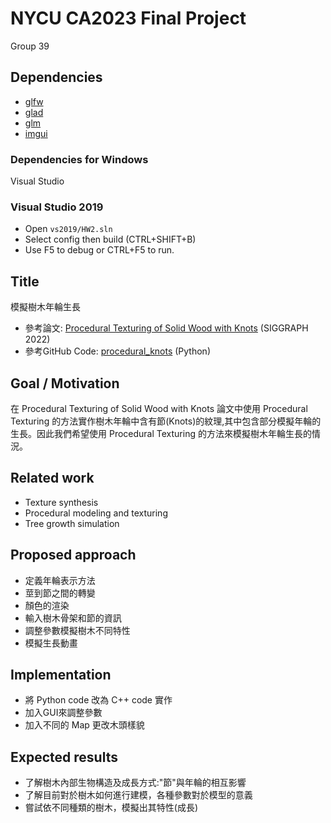 # NYCU CA2023 Final Project
Group 39

## Dependencies

- [glfw](https://github.com/glfw/glfw)
- [glad](https://github.com/Dav1dde/glad)
- [glm](https://github.com/g-truc/glm)
- [imgui](https://github.com/ocornut/imgui)

### Dependencies for Windows

Visual Studio

### Visual Studio 2019

- Open `vs2019/HW2.sln`
- Select config then build (CTRL+SHIFT+B)
- Use F5 to debug or CTRL+F5 to run.

## Title
模擬樹木年輪生長
- 參考論文: [Procedural Texturing of Solid Wood with Knots](https://dl.acm.org/doi/10.1145/3528223.3530081) (SIGGRAPH 2022)
- 參考GitHub Code: [procedural_knots](https://github.com/marialarsson/procedural_knots) (Python)

## Goal / Motivation
在 Procedural Texturing of Solid Wood with Knots 論文中使用 Procedural Texturing 的方法實作樹木年輪中含有節(Knots)的紋理,其中包含部分模擬年輪的生長。因此我們希望使用 Procedural Texturing 的方法來模擬樹木年輪生長的情況。

## Related work
- Texture synthesis
- Procedural modeling and texturing
- Tree growth simulation

## Proposed approach
- 定義年輪表示方法
- 莖到節之間的轉變
- 顏色的渲染
- 輸入樹木骨架和節的資訊
- 調整參數模擬樹木不同特性
- 模擬生長動畫

## Implementation
- 將 Python code 改為 C++ code 實作
- 加入GUI來調整參數
- 加入不同的 Map 更改木頭樣貌

## Expected results
- 了解樹木內部生物構造及成長方式:"節"與年輪的相互影響
- 了解目前對於樹木如何進行建模，各種參數對於模型的意義
- 嘗試依不同種類的樹木，模擬出其特性(成長)
